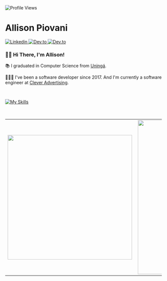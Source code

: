 <img src="https://komarev.com/ghpvc/?username=piovani&color=blue" alt="Profile Views" aligh="right" />

<h1 align="left"> Allison Piovani</h1>

<a href="https://www.linkedin.com/in/allison-piovani/?locale=en_US" target="_blank">
  <img src="https://img.shields.io/badge/-Linkedin-05122A?style=flat&logo=linkedin&logoColor=007ACC" alt="Linkedin" />
</a>
<a href="https://dev.to/allisonpiovani" target="_blank">
  <img src="https://img.shields.io/badge/dev.to-0A0A0A?style=for-the-badge&logo=devdotto&logoColor=white" alt="Dev.to" />
</a>
<a href="https://www.youtube.com/@ap_tech0" target="_blank">
  <img src="https://img.shields.io/badge/YouTube-FF0000?style=for-the-badge&logo=youtube&logoColor=white" alt="Dev.to" />
</a>

</br>

<h3>🖖🏻 Hi There, I'm Allison!</h3>

<p>
📚 I graduated in Computer Science from <a href="https://uninga.br/" target="_blank">Uningá</a>.
</p>

<p>
🧑🏼‍💻 I've been a software developer since 2017. And I'm currently a software engineer at <a href="https://cleveradvertising.com/" target="_blank">Clever Advertising</a>.
</p>

<br />

[![My Skills](https://skillicons.dev/icons?i=php,go,mysql,postgres,mongo,aws,bash,git,github,nodejs,javascript,typescript)](https://skillicons.dev)

<br />

<center>
<table>
    <tr>
        <td><img width="400px" align="left" src="https://github-readme-stats.vercel.app/api/top-langs/?username=piovani&hide=html&layout=compact&theme=tokyonight" /></td>
        <td><img width="495px" align="left" src="https://github-readme-stats.vercel.app/api?username=piovani&theme=tokyonight"/></td>
    </tr>   
</table>
</center> 


